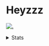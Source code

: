 # Heyzzz  

[![.](https://skillicons.dev/icons?i=js,java)](https://skillicons.dev)  

<details>
<summary>Stats</summary
<!--START_SECTION:waka-->

```txt
TypeScript   2 hrs 7 mins    ██████████████████▓░░░░░░   75.14 %
JSON         21 mins         ███░░░░░░░░░░░░░░░░░░░░░░   12.63 %
JavaScript   16 mins         ██▒░░░░░░░░░░░░░░░░░░░░░░   09.98 %
TSConfig     2 mins          ▒░░░░░░░░░░░░░░░░░░░░░░░░   01.37 %
HTML         1 min           ▒░░░░░░░░░░░░░░░░░░░░░░░░   00.88 %
```

<!--END_SECTION:waka-->
</details>
